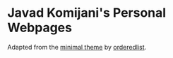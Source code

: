 # Javad Komijani's Personal Webpages

Adapted from the [minimal theme](https://github.com/orderedlist/minimal)
by [orderedlist](https://github.com/orderedlist).
